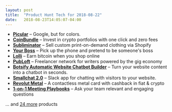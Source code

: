 ```yaml
---
layout: post
title:  "Product Hunt Tech for 2018-08-22"
date:   2018-08-23T14:05:07-04:00
---
```


* **[Picular](https://www.producthunt.com/posts/picular?utm_campaign=producthunt-api&utm_medium=api&utm_source=Application%3A+Daily+Digest+RSS+%28ID%3A+3202%29)** – Google, but for colors.
* **[CoinBundle](https://www.producthunt.com/posts/coinbundle?utm_campaign=producthunt-api&utm_medium=api&utm_source=Application%3A+Daily+Digest+RSS+%28ID%3A+3202%29)** – Invest in crypto portfolios with one click and zero fees
* **[Subliminator](https://www.producthunt.com/posts/subliminator?utm_campaign=producthunt-api&utm_medium=api&utm_source=Application%3A+Daily+Digest+RSS+%28ID%3A+3202%29)** – Sell custom print-on-demand clothing via Shopify
* **[Your Boss](https://www.producthunt.com/posts/your-boss?utm_campaign=producthunt-api&utm_medium=api&utm_source=Application%3A+Daily+Digest+RSS+%28ID%3A+3202%29)** – Pick up the phone and pretend to be someone's boss
* **[Lolli](https://www.producthunt.com/posts/lolli?utm_campaign=producthunt-api&utm_medium=api&utm_source=Application%3A+Daily+Digest+RSS+%28ID%3A+3202%29)** – Earn bitcoin when you shop online
* **[PubLoft](https://www.producthunt.com/posts/publoft?utm_campaign=producthunt-api&utm_medium=api&utm_source=Application%3A+Daily+Digest+RSS+%28ID%3A+3202%29)** – Freelancer network for writers powered by the gig economy
* **[Botsify Automatic Website Chatbot Builder](https://www.producthunt.com/posts/botsify-automatic-website-chatbot-builder?utm_campaign=producthunt-api&utm_medium=api&utm_source=Application%3A+Daily+Digest+RSS+%28ID%3A+3202%29)** – Turn your website content into a chatbot in seconds.
* **[Smallchat 2.0](https://www.producthunt.com/posts/smallchat-2-0?utm_campaign=producthunt-api&utm_medium=api&utm_source=Application%3A+Daily+Digest+RSS+%28ID%3A+3202%29)** – Slack app for chatting with visitors to your website.
* **[Revolut Metal](https://www.producthunt.com/posts/revolut-metal?utm_campaign=producthunt-api&utm_medium=api&utm_source=Application%3A+Daily+Digest+RSS+%28ID%3A+3202%29)** – A contactless metal card with cashback in fiat & crypto
* **[1-on-1 Meeting Playbooks](https://www.producthunt.com/posts/1-on-1-meeting-playbooks?utm_campaign=producthunt-api&utm_medium=api&utm_source=Application%3A+Daily+Digest+RSS+%28ID%3A+3202%29)** – Ask your team relevant and engaging questions

… and [24 more](https://www.producthunt.com/tech) products